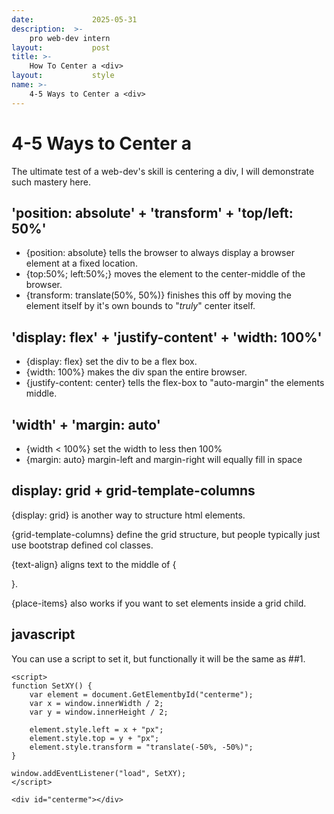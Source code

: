 ```yaml
---
date:             2025-05-31
description:  >-
    pro web-dev intern
layout:           post
title: >-
    How To Center a <div>
layout:           style
name: >-
    4-5 Ways to Center a <div>
---
```


# 4-5 Ways to Center a <div>

The ultimate test of a web-dev's skill is centering a div, I will demonstrate such mastery here.

## 'position: absolute' + 'transform' + 'top/left: 50%'

- {position: absolute} tells the browser to always display a browser element at a fixed location.
- {top:50%; left:50%;} moves the element to the center-middle of the browser.
- {transform: translate(50%, 50%)} finishes this off by moving the element itself by it's own bounds to "*truly*" center itself.

## 'display: flex' + 'justify-content' + 'width: 100%'

- {display: flex} set the div to be a flex box.
- {width: 100%} makes the div span the entire browser.
- {justify-content: center} tells the flex-box to "auto-margin" the elements middle.

## 'width' + 'margin: auto'

- {width < 100%} set the width to less then 100%
- {margin: auto} margin-left and margin-right will equally fill in space

## display: grid + grid-template-columns

{display: grid} is another way to structure html elements.

{grid-template-columns} define the grid structure, but people typically just use bootstrap defined col classes. 

{text-align} aligns text to the middle of {<p>}.

{place-items} also works if you want to set elements inside a grid child.

## javascript

You can use a script to set it, but functionally it will be the same as ##1.

```
<script>
function SetXY() {
    var element = document.GetElementbyId("centerme");
    var x = window.innerWidth / 2;
    var y = window.innerHeight / 2;

    element.style.left = x + "px";
    element.style.top = y + "px";
    element.style.transform = "translate(-50%, -50%)";
}

window.addEventListener("load", SetXY);
</script>

<div id="centerme"></div>

```
